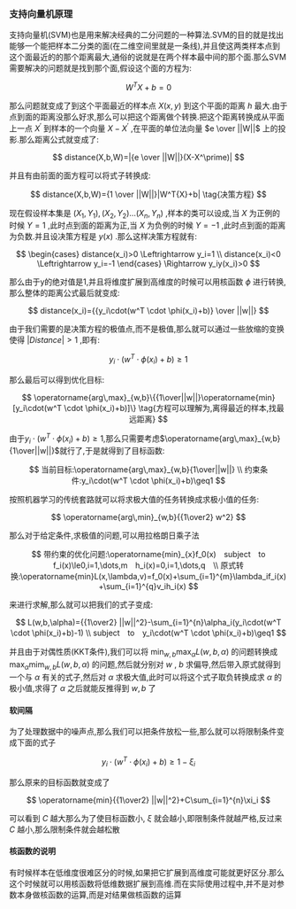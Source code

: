 ### 支持向量机原理

支持向量机(SVM)也是用来解决经典的二分问题的一种算法.SVM的目的就是找出能够一个能把样本二分类的面(在二维空间里就是一条线),并且使这两类样本点到这个面最近的的那个距离最大,通俗的说就是在两个样本最中间的那个面.那么SVM需要解决的问题就是找到那个面,假设这个面的方程为:

$$
W^TX+b=0
$$


那么问题就变成了到这个平面最近的样本点 $X(x,y)$ 到这个平面的距离 $h$ 最大.由于点到面的距离没那么好求,那么可以把这个距离做个转换.把这个距离转换成从平面上一点 $X^\prime$ 到样本的一个向量 $X-X^\prime$ ,在平面的单位法向量 $e \over ||W||$ 上的投影.那么距离公式就变成了:

$$
distance(X,b,W)=|{e \over ||W||}(X-X^\prime)|
$$

并且有由前面的面方程可以将式子转换成:

$$
distance(X,b,W)={1 \over ||W||}|W^T{X}+b| \tag{决策方程}
$$

现在假设样本集是 $(X_1,Y_1),(X_2,Y_2)\dots(X_n,Y_n)$ ,样本的类可以设成,当 $X$ 为正例的时候 $Y=1$ ,此时点到面的距离为正,当 $X$ 为负例的时候 $Y=-1$ ,此时点到面的距离为负数.并且设决策方程是 $y(x)$ .那么这样决策方程就有:

$$
\begin{cases}
distance(x_i)>0 \Leftrightarrow y_i=1 \\
distance(x_i)<0 \Leftrightarrow y_i=-1
\end{cases}
\Rightarrow y_iy(x_i)>0
$$

那么由于y的绝对值是1,并且将维度扩展到高维度的时候可以用核函数 $\phi$ 进行转换,那么整体的距离公式最后就变成:

$$
distance(x_i)={{y_i\cdot(w^T \cdot \phi(x_i)+b)} \over ||w||}
$$

由于我们需要的是决策方程的极值点,而不是极值,那么就可以通过一些放缩的变换使得 $|Distance|>1$ ,即有:

$$
y_i\cdot(w^T \cdot \phi(x_i)+b)\geq1 \tag{相对于前面的条件更加严格点}
$$

那么最后可以得到优化目标:

$$
\operatorname{arg\,max}_{w,b}\{{1\over||w||}\operatorname{min}[y_i\cdot(w^T \cdot \phi(x_i)+b)]\} \tag{方程可以理解为,离得最近的样本,找最远距离}
$$

由于$y_i\cdot(w^T \cdot \phi(x_i)+b)\geq1$,那么只需要考虑$\operatorname{arg\,max}_{w,b}{1\over||w||}$就行了,于是就得到了目标函数:

$$
当前目标:\operatorname{arg\,max}_{w,b}{1\over||w||} \\
约束条件:y_i\cdot(w^T \cdot \phi(x_i)+b)\geq1
$$

按照机器学习的传统套路就可以将求极大值的任务转换成求极小值的任务:

$$
\operatorname{arg\,min}_{w,b}{{1\over2} w^2}
$$

那么对于给定条件,求极值的问题,可以用拉格朗日乘子法

$$
带约束的优化问题:\operatorname{min}_{x}f_0(x)　subject　to　f_i(x)\le0,i=1,\dots,m　h_i(x)=0,i=1,\dots,q　\\
原式转换:\operatorname{min}L(x,\lambda,v)=f_0(x)+\sum_{i=1}^{m}\lambda_if_i(x)+\sum_{i=1}^{q}v_ih_i(x)
$$

来进行求解,那么就可以把我们的式子变成:

$$
L(w,b,\alpha)={{1\over2} ||w||^2}-\sum_{i=1}^{n}\alpha_i(y_i\cdot(w^T \cdot \phi(x_i)+b)-1) 
\\ subject　to　y_i\cdot(w^T \cdot \phi(x_i)+b)\geq1
$$

并且由于对偶性质(KKT条件),我们可以将 $\operatorname{min}_{w,b}\operatorname{max}_\alpha L(w,b,\alpha)$ 的问题转换成  $\operatorname{max}_{\alpha}\operatorname{mim}_{w,b}L(w,b,\alpha)$ 的问题,然后就分别对 $w$ , $b$ 求偏导,然后带入原式就得到一个与 $\alpha$ 有关的式子,然后对 $\alpha$ 求极大值,此时可以将这个式子取负转换成求 $\alpha$ 的极小值,求得了 $\alpha$ 之后就能反推得到 $w,b$ 了

#### 软间隔

为了处理数据中的噪声点,那么我们可以把条件放松一些,那么就可以将限制条件变成下面的式子

$$
y_i\cdot(w^T \cdot \phi(x_i)+b)\geq1-\xi_i
$$

那么原来的目标函数就变成了

$$
\operatorname{min}{{1\over2} ||w||^2}+C\sum_{i=1}^{n}\xi_i
$$

可以看到 $C$ 越大那么为了使目标函数小, $\xi$ 就会越小,即限制条件就越严格,反过来 $C$ 越小,那么限制条件就会越松散

#### 核函数的说明

有时候样本在低维度很难区分的时候,如果把它扩展到高维度可能就更好区分.那么这个时候就可以用核函数将低维数据扩展到高维.而在实际使用过程中,并不是对参数本身做核函数的运算,而是对结果做核函数的运算
